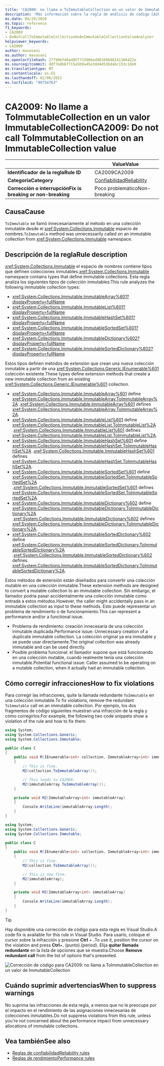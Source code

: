 ```yaml
---
title: 'CA2009: no llama a ToImmutableCollection en un valor de ImmutableCollection (análisis de código)'
description: 'Más información sobre la regla de análisis de código CA2009: no llamar a ToImmutableCollection en un valor de ImmutableCollection'
ms.date: 04/29/2020
ms.topic: reference
f1_keywords:
- CA2009
- DoNotCallToImmutableCollectionOnAnImmutableCollectionValueAnalyzer
helpviewer_keywords:
- CA2009
author: mavasani
ms.author: mavasani
ms.openlocfilehash: 27790bf40ad85f733966ed98169b88241166422e
ms.sourcegitcommit: ddf7edb67715a5b9a45e3dd44536dabc153c1de0
ms.translationtype: MT
ms.contentlocale: es-ES
ms.lasthandoff: 02/06/2021
ms.locfileid: "99754763"
---
```

# <a name="ca2009-do-not-call-toimmutablecollection-on-an-immutablecollection-value"></a><span data-ttu-id="6a2ab-103">CA2009: No llame a ToImmutableCollection en un valor ImmutableCollection</span><span class="sxs-lookup"><span data-stu-id="6a2ab-103">CA2009: Do not call ToImmutableCollection on an ImmutableCollection value</span></span>

| | <span data-ttu-id="6a2ab-104">Value</span><span class="sxs-lookup"><span data-stu-id="6a2ab-104">Value</span></span> |
|-|-|
| <span data-ttu-id="6a2ab-105">**Identificador de la regla**</span><span class="sxs-lookup"><span data-stu-id="6a2ab-105">**Rule ID**</span></span> |<span data-ttu-id="6a2ab-106">CA2009</span><span class="sxs-lookup"><span data-stu-id="6a2ab-106">CA2009</span></span>|
| <span data-ttu-id="6a2ab-107">**Categoría**</span><span class="sxs-lookup"><span data-stu-id="6a2ab-107">**Category**</span></span> |[<span data-ttu-id="6a2ab-108">Confiabilidad</span><span class="sxs-lookup"><span data-stu-id="6a2ab-108">Reliability</span></span>](reliability-warnings.md)|
| <span data-ttu-id="6a2ab-109">**Corrección o interrupción**</span><span class="sxs-lookup"><span data-stu-id="6a2ab-109">**Fix is breaking or non-breaking**</span></span> |<span data-ttu-id="6a2ab-110">Poco problemático</span><span class="sxs-lookup"><span data-stu-id="6a2ab-110">Non-breaking</span></span>|

## <a name="cause"></a><span data-ttu-id="6a2ab-111">Causa</span><span class="sxs-lookup"><span data-stu-id="6a2ab-111">Cause</span></span>

<span data-ttu-id="6a2ab-112">`ToImmutable` se llamó innecesariamente al método en una colección inmutable desde el <xref:System.Collections.Immutable> espacio de nombres.</span><span class="sxs-lookup"><span data-stu-id="6a2ab-112">`ToImmutable` method was unnecessarily called on an immutable collection from <xref:System.Collections.Immutable> namespace.</span></span>

## <a name="rule-description"></a><span data-ttu-id="6a2ab-113">Descripción de la regla</span><span class="sxs-lookup"><span data-stu-id="6a2ab-113">Rule description</span></span>

<span data-ttu-id="6a2ab-114"><xref:System.Collections.Immutable> el espacio de nombres contiene tipos que definen colecciones inmutables.</span><span class="sxs-lookup"><span data-stu-id="6a2ab-114"><xref:System.Collections.Immutable> namespace contains types that define immutable collections.</span></span> <span data-ttu-id="6a2ab-115">Esta regla analiza los siguientes tipos de colección inmutables:</span><span class="sxs-lookup"><span data-stu-id="6a2ab-115">This rule analyzes the following immutable collection types:</span></span>

- <xref:System.Collections.Immutable.ImmutableArray%601?displayProperty=fullName>
- <xref:System.Collections.Immutable.ImmutableList%601?displayProperty=fullName>
- <xref:System.Collections.Immutable.ImmutableHashSet%601?displayProperty=fullName>
- <xref:System.Collections.Immutable.ImmutableSortedSet%601?displayProperty=fullName>
- <xref:System.Collections.Immutable.ImmutableDictionary%602?displayProperty=fullName>
- <xref:System.Collections.Immutable.ImmutableSortedDictionary%602?displayProperty=fullName>

<span data-ttu-id="6a2ab-116">Estos tipos definen métodos de extensión que crean una nueva colección inmutable a partir de una <xref:System.Collections.Generic.IEnumerable%601> colección existente.</span><span class="sxs-lookup"><span data-stu-id="6a2ab-116">These types define extension methods that create a new immutable collection from an existing <xref:System.Collections.Generic.IEnumerable%601> collection.</span></span>

- <span data-ttu-id="6a2ab-117"><xref:System.Collections.Immutable.ImmutableArray%601> define <xref:System.Collections.Immutable.ImmutableArray.ToImmutableArray%2A> .</span><span class="sxs-lookup"><span data-stu-id="6a2ab-117"><xref:System.Collections.Immutable.ImmutableArray%601> defines <xref:System.Collections.Immutable.ImmutableArray.ToImmutableArray%2A>.</span></span>
- <span data-ttu-id="6a2ab-118"><xref:System.Collections.Immutable.ImmutableList%601> define <xref:System.Collections.Immutable.ImmutableList.ToImmutableList%2A> .</span><span class="sxs-lookup"><span data-stu-id="6a2ab-118"><xref:System.Collections.Immutable.ImmutableList%601> defines <xref:System.Collections.Immutable.ImmutableList.ToImmutableList%2A>.</span></span>
- <span data-ttu-id="6a2ab-119"><xref:System.Collections.Immutable.ImmutableHashSet%601> define <xref:System.Collections.Immutable.ImmutableHashSet.ToImmutableHashSet%2A> .</span><span class="sxs-lookup"><span data-stu-id="6a2ab-119"><xref:System.Collections.Immutable.ImmutableHashSet%601> defines <xref:System.Collections.Immutable.ImmutableHashSet.ToImmutableHashSet%2A>.</span></span>
- <span data-ttu-id="6a2ab-120"><xref:System.Collections.Immutable.ImmutableSortedSet%601> define <xref:System.Collections.Immutable.ImmutableSortedSet.ToImmutableSortedSet%2A> .</span><span class="sxs-lookup"><span data-stu-id="6a2ab-120"><xref:System.Collections.Immutable.ImmutableSortedSet%601> defines <xref:System.Collections.Immutable.ImmutableSortedSet.ToImmutableSortedSet%2A>.</span></span>
- <span data-ttu-id="6a2ab-121"><xref:System.Collections.Immutable.ImmutableDictionary%602> define <xref:System.Collections.Immutable.ImmutableDictionary.ToImmutableDictionary%2A> .</span><span class="sxs-lookup"><span data-stu-id="6a2ab-121"><xref:System.Collections.Immutable.ImmutableDictionary%602> defines <xref:System.Collections.Immutable.ImmutableDictionary.ToImmutableDictionary%2A>.</span></span>
- <span data-ttu-id="6a2ab-122"><xref:System.Collections.Immutable.ImmutableSortedDictionary%602> define <xref:System.Collections.Immutable.ImmutableSortedDictionary.ToImmutableSortedDictionary%2A> .</span><span class="sxs-lookup"><span data-stu-id="6a2ab-122"><xref:System.Collections.Immutable.ImmutableSortedDictionary%602> defines <xref:System.Collections.Immutable.ImmutableSortedDictionary.ToImmutableSortedDictionary%2A>.</span></span>

<span data-ttu-id="6a2ab-123">Estos métodos de extensión están diseñados para convertir una colección mutable en una colección inmutable.</span><span class="sxs-lookup"><span data-stu-id="6a2ab-123">These extension methods are designed to convert a mutable collection to an immutable collection.</span></span> <span data-ttu-id="6a2ab-124">Sin embargo, el llamador podría pasar accidentalmente una colección inmutable como entrada a estos métodos.</span><span class="sxs-lookup"><span data-stu-id="6a2ab-124">However, the caller might accidentally pass in an immutable collection as input to these methods.</span></span> <span data-ttu-id="6a2ab-125">Esto puede representar un problema de rendimiento o de funcionamiento.</span><span class="sxs-lookup"><span data-stu-id="6a2ab-125">This can represent a performance and/or a functional issue.</span></span>

- <span data-ttu-id="6a2ab-126">Problema de rendimiento: creación innecesaria de una colección inmutable duplicada.</span><span class="sxs-lookup"><span data-stu-id="6a2ab-126">Performance issue: Unnecessary creation of a duplicate immutable collection.</span></span> <span data-ttu-id="6a2ab-127">La colección original ya era inmutable y se puede usar directamente.</span><span class="sxs-lookup"><span data-stu-id="6a2ab-127">The original collection was already immutable and can be used directly.</span></span>
- <span data-ttu-id="6a2ab-128">Posible problema funcional: el llamador supone que está funcionando en una colección mutable, cuando realmente tenía una colección inmutable.</span><span class="sxs-lookup"><span data-stu-id="6a2ab-128">Potential functional issue: Caller assumed to be operating on a mutable collection, when it actually had an immutable collection.</span></span>

## <a name="how-to-fix-violations"></a><span data-ttu-id="6a2ab-129">Cómo corregir infracciones</span><span class="sxs-lookup"><span data-stu-id="6a2ab-129">How to fix violations</span></span>

<span data-ttu-id="6a2ab-130">Para corregir las infracciones, quite la llamada redundante `ToImmutable` en una colección inmutable.</span><span class="sxs-lookup"><span data-stu-id="6a2ab-130">To fix violations, remove the redundant `ToImmutable` call on an immutable collection.</span></span> <span data-ttu-id="6a2ab-131">Por ejemplo, los dos fragmentos de código siguientes muestran una infracción de la regla y cómo corregirlos:</span><span class="sxs-lookup"><span data-stu-id="6a2ab-131">For example, the following two code snippets show a violation of the rule and how to fix them:</span></span>

```csharp
using System;
using System.Collections.Generic;
using System.Collections.Immutable;

public class C
{
    public void M(IEnumerable<int> collection, ImmutableArray<int> immutableArray)
    {
        // This is fine.
        M2(collection.ToImmutableArray());

        // This leads to CA2009.
        M2(immutableArray.ToImmutableArray());
    }

    private void M2(ImmutableArray<int> immutableArray)
    {
        Console.WriteLine(immutableArray.Length);
    }
}
```

```csharp
using System;
using System.Collections.Generic;
using System.Collections.Immutable;

public class C
{
    public void M(IEnumerable<int> collection, ImmutableArray<int> immutableArray)
    {
        // This is fine.
        M2(collection.ToImmutableArray());

        // This is now fine.
        M2(immutableArray);
    }

    private void M2(ImmutableArray<int> immutableArray)
    {
        Console.WriteLine(immutableArray.Length);
    }
}
```

> [!TIP]
> <span data-ttu-id="6a2ab-132">Hay disponible una corrección de código para esta regla en Visual Studio.</span><span class="sxs-lookup"><span data-stu-id="6a2ab-132">A code fix is available for this rule in Visual Studio.</span></span> <span data-ttu-id="6a2ab-133">Para usarlo, coloque el cursor sobre la infracción y presione **Ctrl** + **.**</span><span class="sxs-lookup"><span data-stu-id="6a2ab-133">To use it, position the cursor on the violation and press **Ctrl**+**.**</span></span> <span data-ttu-id="6a2ab-134">(punto).</span><span class="sxs-lookup"><span data-stu-id="6a2ab-134">(period).</span></span> <span data-ttu-id="6a2ab-135">Elija **quitar llamada redundante** en la lista de opciones que se muestra.</span><span class="sxs-lookup"><span data-stu-id="6a2ab-135">Choose **Remove redundant call** from the list of options that's presented.</span></span>
>
> ![Corrección de código para CA2009: no llama a ToImmutableCollection en un valor de ImmutableCollection](media/ca2009-codefix.png)

## <a name="when-to-suppress-warnings"></a><span data-ttu-id="6a2ab-137">Cuándo suprimir advertencias</span><span class="sxs-lookup"><span data-stu-id="6a2ab-137">When to suppress warnings</span></span>

<span data-ttu-id="6a2ab-138">No suprima las infracciones de esta regla, a menos que no le preocupe por el impacto en el rendimiento de las asignaciones innecesarias de colecciones inmutables.</span><span class="sxs-lookup"><span data-stu-id="6a2ab-138">Do not suppress violations from this rule, unless you're not concerned about the performance impact from unnecessary allocations of immutable collections.</span></span>

## <a name="see-also"></a><span data-ttu-id="6a2ab-139">Vea también</span><span class="sxs-lookup"><span data-stu-id="6a2ab-139">See also</span></span>

- [<span data-ttu-id="6a2ab-140">Reglas de confiabilidad</span><span class="sxs-lookup"><span data-stu-id="6a2ab-140">Reliability rules</span></span>](reliability-warnings.md)
- [<span data-ttu-id="6a2ab-141">Reglas de rendimiento</span><span class="sxs-lookup"><span data-stu-id="6a2ab-141">Performance rules</span></span>](performance-warnings.md)
